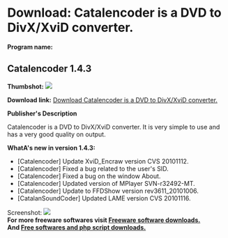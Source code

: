# Download: Catalencoder is a DVD to DivX/XviD converter.

**Program name:**

## Catalencoder 1.4.3

  
**Thumbshot:** ![](http://www.freewarefiles.com/screenshot/catalencoder_md.gif)   
  
**Download link:** [Download Catalencoder is a DVD to DivX/XviD converter.](http://freesoftwares.boysofts.com/Catalencoder_program_19377.html)  
  


**Publisher's Description**  
  


Catalencoder is a DVD to DivX/XviD converter. It is very simple to use and has a very good quality on output. 

**WhatA's new in version 1.4.3:**

  * [Catalencoder] Update XviD_Encraw version CVS 20101112. 
  * [Catalencoder] Fixed a bug related to the user's SID. 
  * [Catalencoder] Fixed a bug on the window About. 
  * [Catalencoder] Updated version of MPlayer SVN-r32492-MT. 
  * [Catalencoder] Update to FFDShow version rev3611_20101006. 
  * [CatalanSoundCoder] Updated LAME version CVS 20101116. 

  
  
Screenshot: ![](http://www.freewarefiles.com/screenshot/catalencoder.gif)   
**For more freeware softwares visit [Freeware software downloads.](http://freesoftwares.boysofts.com/)**   
**And [Free softwares and php script downloads.](http://www.boysofts.com/)**
